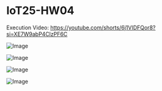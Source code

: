 ﻿# IoT25-HW04
Execution Video: https://youtube.com/shorts/6j1VIDFQor8?si=XE7W9abP4ClzPF6C
 

![Image](https://github.com/user-attachments/assets/b44468a5-a8c0-4720-beb9-0b6220d2539b)

![Image](https://github.com/user-attachments/assets/aa470238-90a0-4196-92fb-d57b4e6fcf3b)

![Image](https://github.com/user-attachments/assets/36ae0607-d438-4a80-b991-eb2a424fad79)

![Image](https://github.com/user-attachments/assets/c70f2b50-0beb-4c7b-84bb-f040d89ad4f9)
